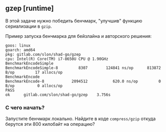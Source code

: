 ## gzep [runtime]

В этой задаче нужно победить бенчмарк, "улучшив" функцию сериализации в `gzip`.

Пример запуска бенчмарка для бейзлайна и авторского решения:
```
goos: linux
goarch: amd64
pkg: gitlab.com/slon/shad-go/gzep
cpu: Intel(R) Core(TM) i7-8650U CPU @ 1.90GHz
BenchmarkEncodeSimple
BenchmarkEncodeSimple-8   	    8307	    124841 ns/op	  813872 B/op	      17 allocs/op
BenchmarkEncode
BenchmarkEncode-8         	 2094512	       620.0 ns/op	       0 B/op	       0 allocs/op
PASS
ok  	gitlab.com/slon/shad-go/gzep	3.756s
```

### С чего начать?

Запустите бенчмарк локально. Найдите в коде `compress/gzip` откуда берутся эти 800 килобайт на операцию?
